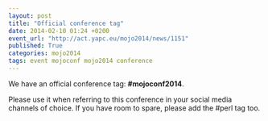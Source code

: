 ```yaml
---
layout: post
title: "Official conference tag"
date: 2014-02-10 01:24 +0200
event_url: "http://act.yapc.eu/mojo2014/news/1151"
published: True
categories: mojo2014
tags: event mojoconf mojo2014 conference
---
```


We have an official conference tag: <strong>#mojoconf2014</strong>.

Please use it when referring to this conference in your social media channels of choice. If you have room to spare, please add the #perl tag too.
